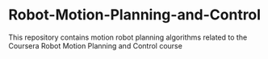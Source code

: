 # Robot-Motion-Planning-and-Control
 This repository contains motion robot planning algorithms related to the Coursera Robot Motion Planning and Control course
